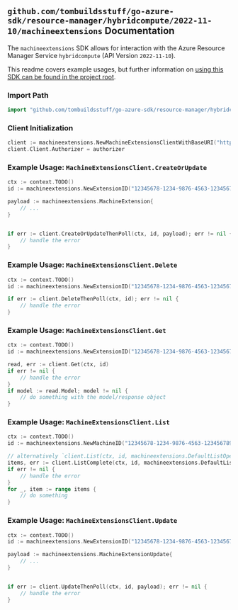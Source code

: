 
## `github.com/tombuildsstuff/go-azure-sdk/resource-manager/hybridcompute/2022-11-10/machineextensions` Documentation

The `machineextensions` SDK allows for interaction with the Azure Resource Manager Service `hybridcompute` (API Version `2022-11-10`).

This readme covers example usages, but further information on [using this SDK can be found in the project root](https://github.com/tombuildsstuff/go-azure-sdk/tree/main/docs).

### Import Path

```go
import "github.com/tombuildsstuff/go-azure-sdk/resource-manager/hybridcompute/2022-11-10/machineextensions"
```


### Client Initialization

```go
client := machineextensions.NewMachineExtensionsClientWithBaseURI("https://management.azure.com")
client.Client.Authorizer = authorizer
```


### Example Usage: `MachineExtensionsClient.CreateOrUpdate`

```go
ctx := context.TODO()
id := machineextensions.NewExtensionID("12345678-1234-9876-4563-123456789012", "example-resource-group", "machineValue", "extensionValue")

payload := machineextensions.MachineExtension{
	// ...
}


if err := client.CreateOrUpdateThenPoll(ctx, id, payload); err != nil {
	// handle the error
}
```


### Example Usage: `MachineExtensionsClient.Delete`

```go
ctx := context.TODO()
id := machineextensions.NewExtensionID("12345678-1234-9876-4563-123456789012", "example-resource-group", "machineValue", "extensionValue")

if err := client.DeleteThenPoll(ctx, id); err != nil {
	// handle the error
}
```


### Example Usage: `MachineExtensionsClient.Get`

```go
ctx := context.TODO()
id := machineextensions.NewExtensionID("12345678-1234-9876-4563-123456789012", "example-resource-group", "machineValue", "extensionValue")

read, err := client.Get(ctx, id)
if err != nil {
	// handle the error
}
if model := read.Model; model != nil {
	// do something with the model/response object
}
```


### Example Usage: `MachineExtensionsClient.List`

```go
ctx := context.TODO()
id := machineextensions.NewMachineID("12345678-1234-9876-4563-123456789012", "example-resource-group", "machineValue")

// alternatively `client.List(ctx, id, machineextensions.DefaultListOperationOptions())` can be used to do batched pagination
items, err := client.ListComplete(ctx, id, machineextensions.DefaultListOperationOptions())
if err != nil {
	// handle the error
}
for _, item := range items {
	// do something
}
```


### Example Usage: `MachineExtensionsClient.Update`

```go
ctx := context.TODO()
id := machineextensions.NewExtensionID("12345678-1234-9876-4563-123456789012", "example-resource-group", "machineValue", "extensionValue")

payload := machineextensions.MachineExtensionUpdate{
	// ...
}


if err := client.UpdateThenPoll(ctx, id, payload); err != nil {
	// handle the error
}
```
